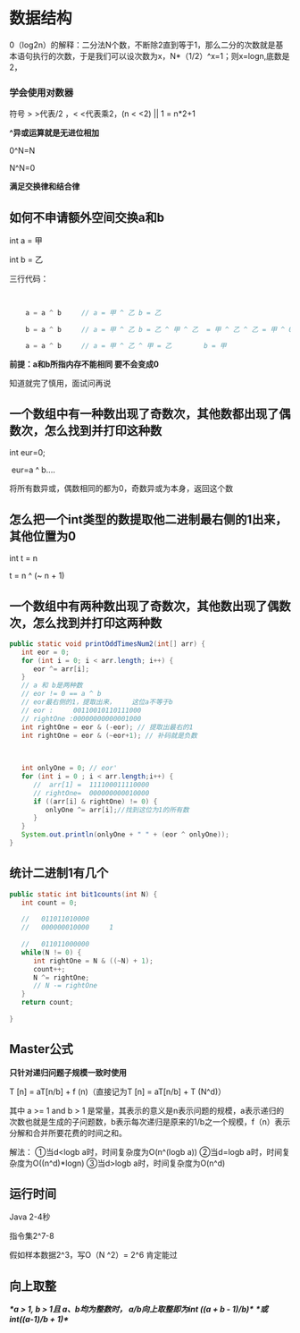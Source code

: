 # 数据结构

0（log2n）的解释：二分法N个数，不断除2直到等于1，那么二分的次数就是基本语句执行的次数，于是我们可以设次数为x，N*（1/2）^x=1；则x=logn,底数是2，

### 学会使用对数器

符号  > >代表/2  ，< <代表乘2，(n  < <2) || 1 = n*2+1

**^异或运算就是无进位相加**

0^N=N 

N^N=0

**满足交换律和结合律**

## 如何不申请额外空间交换a和b

int a = 甲 

int b = 乙

三行代码：

​	

```java
	a = a ^ b     // a = 甲 ^ 乙 b = 乙 
 
 	b = a ^ b  	  // a = 甲 ^ 乙 b = 乙 ^ 甲 ^ 乙  = 甲 ^ 乙 ^ 乙 = 甲 ^ 0 = 甲

	a = a ^ b	  // a = 甲 ^ 乙 ^ 甲 = 乙        b = 甲


```

**前提：a和b所指内存不能相同 要不会变成0** 

知道就完了慎用，面试问再说



## 一个数组中有一种数出现了奇数次，其他数都出现了偶数次，怎么找到并打印这种数

int eur=0;

​	eur=a ^ b....

将所有数异或，偶数相同的都为0，奇数异或为本身，返回这个数

## 

## 怎么把一个int类型的数提取他二进制最右侧的1出来，其他位置为0

 int t = n

 t =  n ^ (~ n + 1)



## 一个数组中有两种数出现了奇数次，其他数出现了偶数次，怎么找到并打印这两种数 

```java
public static void printOddTimesNum2(int[] arr) {
   int eor = 0;
   for (int i = 0; i < arr.length; i++) {
      eor ^= arr[i];
   }
   // a 和 b是两种数
   // eor != 0 == a ^ b
   // eor最右侧的1，提取出来，	这位a不等于b
   // eor :     00110010110111000
   // rightOne :00000000000001000
   int rightOne = eor & (-eor); // 提取出最右的1
   int rightOne = eor & (~eor+1); // 补码就是负数

   
   
   int onlyOne = 0; // eor'
   for (int i = 0 ; i < arr.length;i++) {
      //  arr[1] =  111100011110000
      // rightOne=  000000000010000
      if ((arr[i] & rightOne) != 0) {
         onlyOne ^= arr[i];//找到这位为1的所有数
      }
   }
   System.out.println(onlyOne + " " + (eor ^ onlyOne));
}
```

## 统计二进制1有几个

```java
public static int bit1counts(int N) {
   int count = 0;
   
   //   011011010000
   //   000000010000     1
   
   //   011011000000
   while(N != 0) {
      int rightOne = N & ((~N) + 1);
      count++;
      N ^= rightOne;
      // N -= rightOne
   } 
   return count;
   
}
```

## Master公式

**只针对递归问题子规模一致时使用**

T [n] = aT[n/b] + f (n)（直接记为T [n] = aT[n/b] + T (N^d)）

其中 a >= 1 and b > 1 是常量，其表示的意义是n表示问题的规模，a表示递归的次数也就是生成的子问题数，b表示每次递归是原来的1/b之一个规模，f（n）表示分解和合并所要花费的时间之和。

解法：
①当d<logb a时，时间复杂度为O(n^(logb a))
②当d=logb a时，时间复杂度为O((n^d)*logn)
③当d>logb a时，时间复杂度为O(n^d)

## 运行时间

Java 2-4秒

指令集2^7-8

假如样本数据2^3，写O（N ^2）= 2^6 肯定能过

## 向上取整

***\*a > 1, b > 1且 a、b均为整数时， a/b向上取整即为int ((a + b - 1)/b)\**** ***\*或 int((a-1)/b + 1)\****